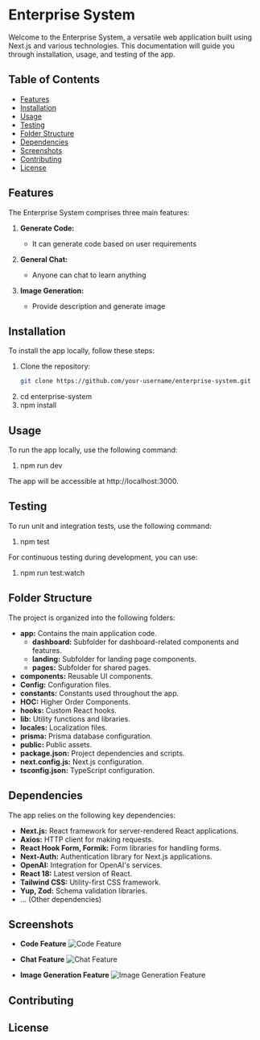 # Enterprise System

Welcome to the Enterprise System, a versatile web application built using Next.js and various technologies. This documentation will guide you through installation, usage, and testing of the app.

## Table of Contents

- [Features](#features)
- [Installation](#installation)
- [Usage](#usage)
- [Testing](#testing)
- [Folder Structure](#folder-structure)
- [Dependencies](#dependencies)
- [Screenshots](#screenshots)
- [Contributing](#contributing)
- [License](#license)

## Features

The Enterprise System comprises three main features:

1. **Generate Code:**

   - It can generate code based on user requirements

2. **General Chat:**

   - Anyone can chat to learn anything

3. **Image Generation:**
   - Provide description and generate image

## Installation

To install the app locally, follow these steps:

1. Clone the repository:
   ```bash
   git clone https://github.com/your-username/enterprise-system.git
   ```
2. cd enterprise-system
3. npm install

## Usage

To run the app locally, use the following command:

1. npm run dev

The app will be accessible at http://localhost:3000.

## Testing

To run unit and integration tests, use the following command:

1. npm test

For continuous testing during development, you can use:

1. npm run test:watch

## Folder Structure

The project is organized into the following folders:

- **app:** Contains the main application code.
  - **dashboard:** Subfolder for dashboard-related components and features.
  - **landing:** Subfolder for landing page components.
  - **pages:** Subfolder for shared pages.
- **components:** Reusable UI components.
- **Config:** Configuration files.
- **constants:** Constants used throughout the app.
- **HOC:** Higher Order Components.
- **hooks:** Custom React hooks.
- **lib:** Utility functions and libraries.
- **locales:** Localization files.
- **prisma:** Prisma database configuration.
- **public:** Public assets.
- **package.json:** Project dependencies and scripts.
- **next.config.js:** Next.js configuration.
- **tsconfig.json:** TypeScript configuration.

## Dependencies

The app relies on the following key dependencies:

- **Next.js:** React framework for server-rendered React applications.
- **Axios:** HTTP client for making requests.
- **React Hook Form, Formik:** Form libraries for handling forms.
- **Next-Auth:** Authentication library for Next.js applications.
- **OpenAI:** Integration for OpenAI's services.
- **React 18:** Latest version of React.
- **Tailwind CSS:** Utility-first CSS framework.
- **Yup, Zod:** Schema validation libraries.
- ... (Other dependencies)

## Screenshots

- **Code Feature**
  ![Code Feature](https://i.ibb.co/mRN9gTT/Code-ai.png)

- **Chat Feature**
  ![Chat Feature](https://i.ibb.co/0ypmdjm/chat-ai.png)

- **Image Generation Feature**
  ![Image Generation Feature](https://i.ibb.co/ZK8XZRF/image-ai.png)

## Contributing

<!-- If you want to contribute to the project, please follow the guidelines outlined in the [CONTRIBUTING.md](CONTRIBUTING.md) file. -->

## License

<!--
This project is licensed under the [LICENSE_NAME](LICENSE_URL) License - see the [LICENSE.md](LICENSE.md) file for details. -->
